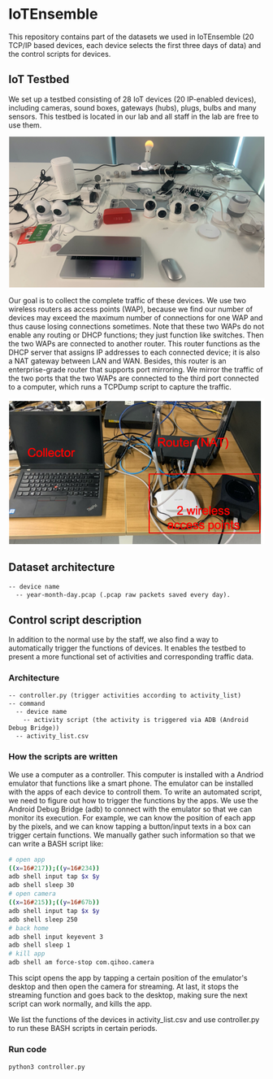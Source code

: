 # IoTEnsemble
This repository contains part of the datasets we used in IoTEnsemble (20 TCP/IP based devices, each device selects the first three days of data) and the control scripts for devices.

## IoT Testbed
We set up a testbed consisting of 28 IoT devices (20 IP-enabled devices), including cameras, sound boxes, gateways (hubs), plugs, bulbs and many sensors. This testbed is located in our lab and all staff in the lab are free to use them.

![contents](https://github.com/HeliosHuang/ESORICS/blob/master/testbed1.png)

Our goal is to collect the complete traffic of these devices. We use two wireless routers as access points (WAP), because we find our number of devices may exceed the maximum number of connections for one WAP and thus cause losing connections sometimes. Note that these two WAPs do not enable any routing or DHCP functions; they just function like switches. Then the two WAPs are connected to another router. This router functions as the DHCP server that assigns IP addresses to each connected device; it is also a NAT gateway between LAN and WAN. Besides, this router is an enterprise-grade router that supports port mirroring. We mirror the traffic of the two ports that the two WAPs are connected to the third port connected to a computer, which runs a TCPDump script to capture the traffic.

![contents](https://github.com/HeliosHuang/ESORICS/blob/master/testbed2.png)


## Dataset architecture
```
-- device name
  -- year-month-day.pcap (.pcap raw packets saved every day).
```
## Control script description
In addition to the normal use by the staff, we also find a way to automatically trigger the functions of devices. It enables the testbed to present a more functional set of activities and corresponding traffic data.

### Architecture
```
-- controller.py (trigger activities according to activity_list)
-- command
  -- device name
    -- activity script (the activity is triggered via ADB (Android Debug Bridge))
  -- activity_list.csv
```

### How the scripts are written
We use a computer as a controller. This computer is installed with a Andriod emulator that functions like a smart phone. The emulator can be installed with the apps of each device to controll them. To write an automated script, we need to figure out how to trigger the functions by the apps. We use the Android Debug Bridge (adb) to connect with the emulator so that we can monitor its execution. For example, we can know the position of each app by the pixels, and we can know tapping a button/input texts in a box can trigger certain functions. We manually gather such information so that we can write a BASH script like:

```sh
# open app
((x=16#217));((y=16#234))
adb shell input tap $x $y
adb shell sleep 30
# open camera
((x=16#215));((y=16#67b))
adb shell input tap $x $y
adb shell sleep 250
# back home
adb shell input keyevent 3
adb shell sleep 1
# kill app
adb shell am force-stop com.qihoo.camera
```
This scipt opens the app by tapping a certain position of the emulator's desktop and then open the camera for streaming. At last, it stops the streaming function and goes back to the desktop, making sure the next script can work normally, and kills the app.

We list the functions of the devices in activity_list.csv and use controller.py to run these BASH scripts in certain periods.

### Run code
```sh
python3 controller.py
```

